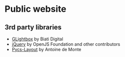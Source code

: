 # Public website

## 3rd party libraries

* [GLightbox](https://github.com/biati-digital/glightbox) by Biati Digital
* [jQuery](https://jquery.com/) by OpenJS Foundation and other contributors
* [Pycs-Layout](https://github.com/ademonte/pycs-layout) by Antoine de Monte
